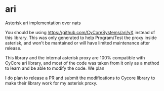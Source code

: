 # ari
Asterisk ari implementation over nats 

You should be using https://github.com/CyCoreSystems/ari/vX instead of this library. This was only generated to help
Program/Test the proxy inside asterisk, and won't be mantained or will have limited maintenance after release.

This library and the internal asterisk proxy are 100% compatible with CyCore ari library, and most of the code was 
taken from it only as a method to learn and be able to modify the code. We plan 

I do plan to release a PR and submit the modifications to Cycore library to make their library work for my asterisk 
proxy.